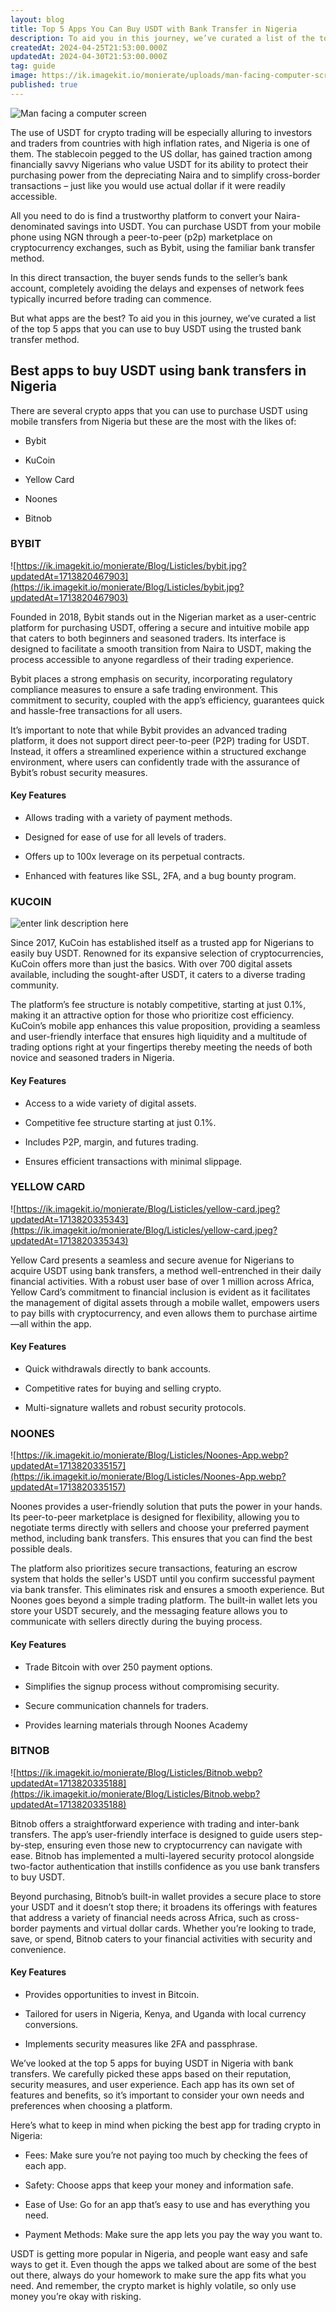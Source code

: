 ```yaml
---
layout: blog
title: Top 5 Apps You Can Buy USDT with Bank Transfer in Nigeria
description: To aid you in this journey, we’ve curated a list of the top 5 apps that you can use to buy USDT using the trusted bank transfer method.
createdAt: 2024-04-25T21:53:00.000Z
updatedAt: 2024-04-30T21:53:00.000Z
tag: guide
image: https://ik.imagekit.io/monierate/uploads/man-facing-computer-screen.jpg
published: true
---
```

![Man facing a computer screen](https://ik.imagekit.io/monierate/uploads/man-facing-computer-screen.jpg?updatedAt=1714510211682)

The use of USDT for crypto trading will be especially alluring to investors and traders from countries with high inflation rates, and Nigeria is one of them. The stablecoin pegged to the US dollar, has gained traction among financially savvy Nigerians who value USDT for its ability to protect their purchasing power from the depreciating Naira and to simplify cross-border transactions – just like you would use actual dollar if it were readily accessible.



All you need to do is find a trustworthy platform to convert your Naira-denominated savings into USDT. You can purchase USDT from your mobile phone using NGN through a peer-to-peer (p2p) marketplace on cryptocurrency exchanges, such as Bybit, using the familiar bank transfer method.

In this direct transaction, the buyer sends funds to the seller’s bank account, completely avoiding the delays and expenses of network fees typically incurred before trading can commence.



But what apps are the best? To aid you in this journey, we’ve curated a list of the top 5 apps that you can use to buy USDT using the trusted bank transfer method.

## Best apps to buy USDT using bank transfers in Nigeria

There are several crypto apps that you can use to purchase USDT using mobile transfers from Nigeria but these are the most with the likes of:



-   Bybit

-   KuCoin

-   Yellow Card

-   Noones

-   Bitnob

    

### BYBIT

![https://ik.imagekit.io/monierate/Blog/Listicles/bybit.jpg?updatedAt=1713820467903](https://ik.imagekit.io/monierate/Blog/Listicles/bybit.jpg?updatedAt=1713820467903)



Founded in 2018, Bybit stands out in the Nigerian market as a user-centric platform for purchasing USDT, offering a secure and intuitive mobile app that caters to both beginners and seasoned traders. Its interface is designed to facilitate a smooth transition from Naira to USDT, making the process accessible to anyone regardless of their trading experience.



Bybit places a strong emphasis on security, incorporating regulatory compliance measures to ensure a safe trading environment. This commitment to security, coupled with the app’s efficiency, guarantees quick and hassle-free transactions for all users.



It’s important to note that while Bybit provides an advanced trading platform, it does not support direct peer-to-peer (P2P) trading for USDT. Instead, it offers a streamlined experience within a structured exchange environment, where users can confidently trade with the assurance of Bybit’s robust security measures.



#### Key Features

-  Allows trading with a variety of payment methods.

-  Designed for ease of use for all levels of traders.

- Offers up to 100x leverage on its perpetual contracts.

- Enhanced with features like SSL, 2FA, and a bug bounty program.

  



### KUCOIN

![enter link description here](https://ik.imagekit.io/monierate/Blog/Listicles/Kucoin.webp)



Since 2017, KuCoin has established itself as a trusted app for Nigerians to easily buy USDT. Renowned for its expansive selection of cryptocurrencies, KuCoin offers more than just the basics. With over 700 digital assets available, including the sought-after USDT, it caters to a diverse trading community.



The platform’s fee structure is notably competitive, starting at just 0.1%, making it an attractive option for those who prioritize cost efficiency. KuCoin’s mobile app enhances this value proposition, providing a seamless and user-friendly interface that ensures high liquidity and a multitude of trading options right at your fingertips thereby meeting the needs of both novice and seasoned traders in Nigeria.



#### Key Features

-  Access to a wide variety of digital assets.

-  Competitive fee structure starting at just 0.1%.

-  Includes P2P, margin, and futures trading.

-  Ensures efficient transactions with minimal slippage.

   

### YELLOW CARD

![https://ik.imagekit.io/monierate/Blog/Listicles/yellow-card.jpeg?updatedAt=1713820335343](https://ik.imagekit.io/monierate/Blog/Listicles/yellow-card.jpeg?updatedAt=1713820335343)

Yellow Card presents a seamless and secure avenue for Nigerians to acquire USDT using bank transfers, a method well-entrenched in their daily financial activities. With a robust user base of over 1 million across Africa, Yellow Card’s commitment to financial inclusion is evident as it facilitates the management of digital assets through a mobile wallet, empowers users to pay bills with cryptocurrency, and even allows them to purchase airtime—all within the app.



#### Key Features

-   Quick withdrawals directly to bank accounts.

-   Competitive rates for buying and selling crypto.

-   Multi-signature wallets and robust security protocols.

   

### NOONES

![https://ik.imagekit.io/monierate/Blog/Listicles/Noones-App.webp?updatedAt=1713820335157](https://ik.imagekit.io/monierate/Blog/Listicles/Noones-App.webp?updatedAt=1713820335157)

Noones provides a user-friendly solution that puts the power in your hands. Its peer-to-peer marketplace is designed for flexibility, allowing you to negotiate terms directly with sellers and choose your preferred payment method, including bank transfers. This ensures that you can find the best possible deals.

The platform also prioritizes secure transactions, featuring an escrow system that holds the seller's USDT until you confirm successful payment via bank transfer. This eliminates risk and ensures a smooth experience. But Noones goes beyond a simple trading platform. The built-in wallet lets you store your USDT securely, and the messaging feature allows you to communicate with sellers directly during the buying process.



#### Key Features

- Trade Bitcoin with over 250 payment options.

- Simplifies the signup process without compromising security.

- Secure communication channels for traders.

- Provides learning materials through Noones Academy

  

### BITNOB

![https://ik.imagekit.io/monierate/Blog/Listicles/Bitnob.webp?updatedAt=1713820335188](https://ik.imagekit.io/monierate/Blog/Listicles/Bitnob.webp?updatedAt=1713820335188)



Bitnob offers a straightforward experience with trading and inter-bank transfers. The app’s user-friendly interface is designed to guide users step-by-step, ensuring even those new to cryptocurrency can navigate with ease. Bitnob has implemented a multi-layered security protocol alongside two-factor authentication that instills confidence as you use bank transfers to buy USDT.



Beyond purchasing, Bitnob’s built-in wallet provides a secure place to store your USDT and it doesn’t stop there; it broadens its offerings with features that address a variety of financial needs across Africa, such as cross-border payments and virtual dollar cards. Whether you’re looking to trade, save, or spend, Bitnob caters to your financial activities with security and convenience.



#### Key Features

-  Provides opportunities to invest in Bitcoin.

-  Tailored for users in Nigeria, Kenya, and Uganda with local currency conversions.

-  Implements security measures like 2FA and passphrase.  



We’ve looked at the top 5 apps for buying USDT in Nigeria with bank transfers. We carefully picked these apps based on their reputation, security measures, and user experience. Each app has its own set of features and benefits, so it’s important to consider your own needs and preferences when choosing a platform.

Here’s what to keep in mind when picking the best app for trading crypto in Nigeria:

-   Fees: Make sure you’re not paying too much by checking the fees of each app.

-   Safety: Choose apps that keep your money and information safe.

-   Ease of Use: Go for an app that’s easy to use and has everything you need.

-   Payment Methods: Make sure the app lets you pay the way you want to.



 USDT is getting more popular in Nigeria, and people want easy and safe ways to get it. Even though the apps we talked about are some of the best out there, always do your homework to make sure the app fits what you need. And remember, the crypto market is highly volatile, so only use money you’re okay with risking.
